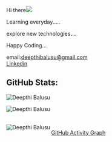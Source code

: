 Hi there<img src="https://upload.wikimedia.org/wikipedia/commons/thumb/e/ea/Breathe-face-smile.svg/15px-Breathe-face-smile.svg.png"></img>


Learning everyday.....

explore new technologies....

Happy Coding...

email:deepthibalusu@gmail.com<br>
<a href="https://www.linkedin.com/in/deepthibalusu/">Linkedin</a>


## GitHub Stats:
<p align="left"><img align="left" src="https://github-readme-stats.vercel.app/api/top-langs?username=deepthibalusu17&show_icons=true&locale=en&layout=compact&theme=vue" alt="Deepthi Balusu" /></p>
<br />
<p><img align="center" src="https://github-readme-streak-stats.herokuapp.com/?user=deepthibalusu17&locale=en&layout=compact&theme=vue" alt="Deepthi Balusu" /></p>
<br />
<img align="left" alt="Deepthi Balusu" src="https://github-readme-stats.vercel.app/api?username=deepthibalusu17&show_icons=true&locale=en&layout=compact&theme=vue" />

[GitHub Activity Graph](https://activity-graph.herokuapp.com/graph?username=deepthibalusu17&bg_color=000000&color=4fff67&line=4fff67&point=ffffff&area=true&hide_border=true) 
